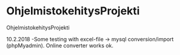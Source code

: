 # OhjelmistokehitysProjekti
OhjelmistokehitysProjekti

10.2.2018
  -Some testing with excel-file  -> mysql conversion/import (phpMyadmin). Online converter works ok.

